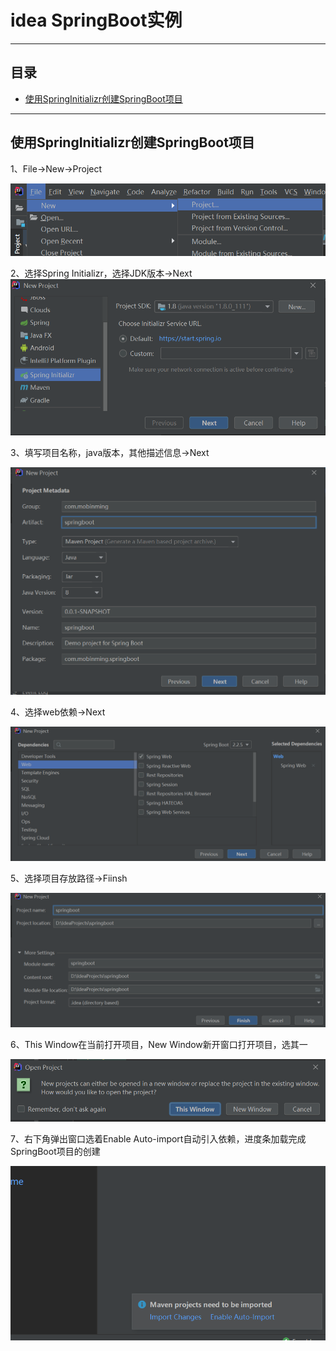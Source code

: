 # idea SpringBoot实例
****
## 目录
* [使用SpringInitializr创建SpringBoot项目](#使用SpringInitializr创建SpringBoot项目) 
****
使用SpringInitializr创建SpringBoot项目
------
1、File→New→Project 

![创建SpringBoot01](assets\创建SpringBoot01.png)

2、选择Spring Initializr，选择JDK版本→Next  ![创建SpringBoot02](assets/创建SpringBoot02.png)

3、填写项目名称，java版本，其他描述信息→Next     

![创建SpringBoot03](/assets/创建SpringBoot03.png)

4、选择web依赖→Next   

![创建SpringBoot04](assets/创建SpringBoot04.png)

5、选择项目存放路径→Fiinsh

![创建SpringBoot05](assets/创建SpringBoot05.png)

6、This Window在当前打开项目，New Window新开窗口打开项目，选其一

![创建SpringBoot06](assets/创建SpringBoot06.png)

7、右下角弹出窗口选着Enable Auto-import自动引入依赖，进度条加载完成SpringBoot项目的创建

![创建SpringBoot07](assets/创建SpringBoot07.png)

